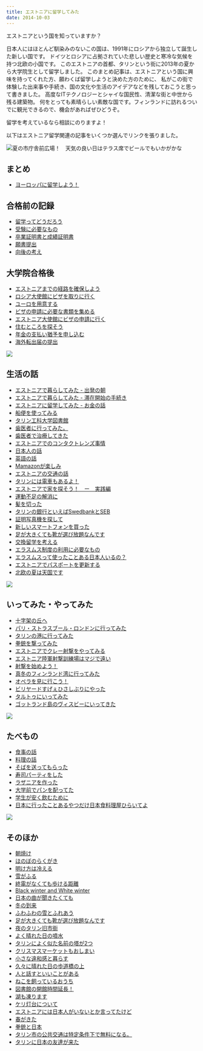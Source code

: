 ```yaml
---
title: エストニアに留学してみた
date: 2014-10-03
---
```


エストニアという国を知っていますか？

日本人にはほとんど馴染みのないこの国は、1991年にロシアから独立して誕生した新しい国です。
ドイツとロシアに占拠されていた悲しい歴史と寒冷な気候を持つ北欧の小国です。
このエストニアの首都、タリンという街に2013年の夏から大学院生として留学しました。
このまとめ記事は、エストニアという国に興味を持ってくれた方、願わくば留学しようと決めた方のために、
私がこの街で体験した出来事や手続き、国の文化や生活のアイデアなどを残しておこうと思って書きました。
高度なITテクノロジーとシャイな国民性、清潔な街と中世から残る建築物。
何をとっても素晴らしい素敵な国です。フィンランドに訪れるついでに観光できるので、機会があればぜひどうぞ。

留学を考えているなら相談にのりますよ！

以下はエストニア留学関連の記事をいくつか選んでリンクを張りました。

![夏の市庁舎前広場！　天気の良い日はテラス席でビールでもいかがかな](https://photos.xar.sh/10876483114_2b088008c4_b_d.jpg)

## まとめ

- [ヨーロッパに留学しよう！](/post/1412920484/)

## 合格前の記録

- [留学ってどうだろう](/post/67066378755/)
- [受験に必要なもの](/post/67066366866/)
- [卒業証明書と成績証明書](/post/67066373671/)
- [願書提出](/post/67066376891/)
- [向後の考え](/post/67066371561/)

## 大学院合格後

- [エストニアまでの経路を確保しよう](/post/67066349945/)
- [ロシア大使館にビザを取りに行く](/post/67066351289/)
- [ユーロを用意する](/post/67066347939/)
- [ビザの申請に必要な書類を集める](/post/67066365623/)
- [エストニア大使館にビザの申請に行く](/post/67066378126/)
- [住むところを探そう](/post/67066343052/)
- [年金の支払い猶予を申し込む](/post/67066362929/)
- [海外転出届の提出](/post/67066370869/)

![](https://photos.xar.sh/10876715736_263c95570d_h.jpg)

## 生活の話

- [エストニアで暮らしてみた - 出発の朝](/post/67066376253/)
- [エストニアで暮らしてみた - 滞在開始の手続き](/post/67066350677/)
- [エストニアに留学してみた - お金の話](/post/67086640953/)
- [船便を使ってみる](/post/67461870123/)
- [タリン工科大学図書館](/post/66953154569/)
- [歯医者に行ってみた。](/post/68871255212/)
- [歯医者で治療してきた](/post/69861613827/)
- [エストニアでのコンタクトレンズ事情](/post/80184500631/)
- [日本人の話](/post/78569166467/)
- [英語の話](/post/76527540012/)
- [Mamazonが楽しみ](/post/76333469839/)
- [エストニアの交通の話](/post/76260272297/)
- [タリンには電車もあるよ！](/post/79914460935/)
- [エストニアで家を探そう！　ー　実践編](/post/84949297069/)
- [運動不足の解消に](/post/77369629225/)
- [髪を切った](/post/86724825254/)
- [タリンの銀行といえばSwedbankとSEB](/post/74194840556/)
- [証明写真機を探して](/post/76563342754/)
- [新しいスマートフォンを買った](/post/84953253294/)
- [足が大きくても靴が選び放題なんです](/post/77411718759/)
- [交換留学を考える](/post/76020677359/)
- [エラスムス制度の利用に必要なもの](/post/78934068340/)
- [エラスムスって使ったことある日本人いるの？](/post/78876632023/)
- [エストニアでパスポートを更新する](/post/83318669426/)
- [北欧の夏は天国です](/post/86134433504/)

![](https://photos.xar.sh/10876517356_e6950c5486_h.jpg)

## いってみた・やってみた

- [十字架の丘へ](/post/77628228263/)
- [パリ・ストラスブール・ロンドンに行ってみた](/post/110346878934/)
- [タリンの港に行ってみた](/post/76334817717/)
- [拳銃を撃ってみた](/post/76769926024/)
- [エストニアでクレー射撃をやってみる](/post/78110955101/)
- [エストニア陸軍射撃訓練場はマジで遠い](/post/87223598884/)
- [射撃を始めよう！](/post/83315748441/)
- [真冬のフィンランド湾に行ってみた](/post/74281883031/)
- [オペラを見に行こう！](/post/82921467018/)
- [ビリヤードすげぇひさしぶりにやった](/post/73654203465/)
- [タルトゥにいってみた](/post/84948151479/)
- [ゴットランド島のヴィスビーにいってきた](/post/95584726554/)

![](https://photos.xar.sh/10876479434_b7cbedd463_h.jpg)

## たべもの

- [食事の話](/post/78565500372/)
- [料理の話](/post/79911806016/)
- [そばを送ってもらった](/post/68466011182/)
- [寿司パーティをした](/post/70214979848/)
- [ラザニアを作った](/post/68669465764/)
- [大学前でパンを配ってた](/post/87223232929/)
- [学生が安く飲むために](/post/106388561054/)
- [日本に行ったことあるやつだけ日本食料理屋ひらいてよ](/post/84538731324/)

![](https://photos.xar.sh/11752809606_58b8356a92_h.jpg)

## そのほか

- [朝焼け](/post/66952875253/)
- [ほのぼのらくがき](/post/67077412168/)
- [明け方は冷える](/post/67077515416/)
- [雪がふる](/post/68148177647/)
- [終電がなくても歩ける距離](/post/67221409630/)
- [Black winter and White winter](/post/68989428665/)
- [日本の曲が聞きたくても](/post/67480302334/)
- [冬の到来](/post/73654830545/)
- [ふわふわの雪とふれあう](/post/75830245358/)
- [足が大きくても靴が選び放題なんです](/post/77411718759/)
- [夜のタリン旧市街](/post/76334287178/)
- [よく晴れた日の噴水](/post/76332739059/)
- [タリンによく似た名前の塔が2つ](/post/78963245892/)
- [クリスマスマーケットもおしまい](/post/76335069843/)
- [小さな違和感と暮らす](/post/79961330457/)
- [久々に晴れた日の歩道橋の上](/post/74194664106/)
- [人と話すといいことがある](/post/85045789049/)
- [ねこを飼っているおうち](/post/76332789828/)
- [図書館の開館時間延長！](/post/68879367304/)
- [湖も凍ります](/post/78026596418/)
- [ケリ灯台について](/post/85007315674/)
- [エストニアには日本人がいないとか言ってたけど](/post/86310609674/)
- [春がきた](/post/84336432399/)
- [拳銃と日本](/post/87023508389/)
- [タリン市の公共交通は特定条件下で無料になる。](/post/87093774474/)
- [タリンに日本の友達が来た](/post/91702202284/)
